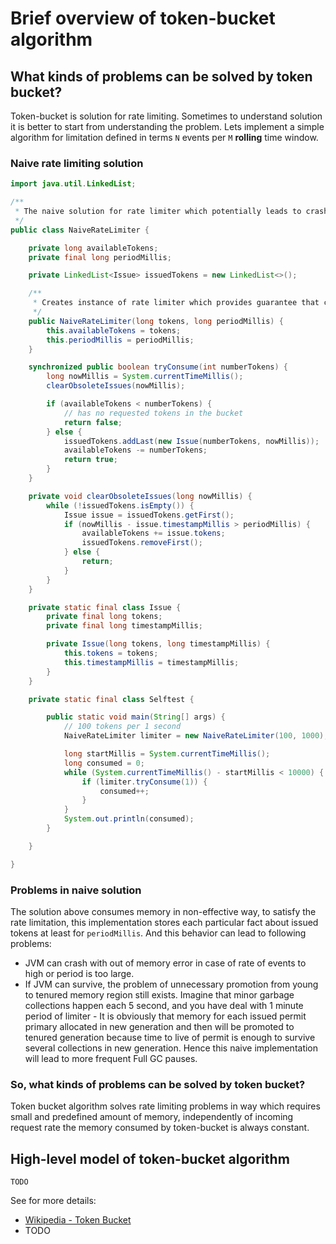 # Brief overview of token-bucket algorithm
## What kinds of problems can be solved by token bucket?
Token-bucket is solution for rate limiting. Sometimes to understand solution it is better to start from understanding the problem.
Lets implement a simple algorithm for limitation defined in terms ```N``` events per ```M``` **rolling** time window.
### Naive rate limiting solution
```java
import java.util.LinkedList;

/**
 * The naive solution for rate limiter which potentially leads to crash JVM with out of memory error.
 */
public class NaiveRateLimiter {

    private long availableTokens;
    private final long periodMillis;

    private LinkedList<Issue> issuedTokens = new LinkedList<>();

    /**
     * Creates instance of rate limiter which provides guarantee that consumption rate will be >= tokens/periodMillis
     */
    public NaiveRateLimiter(long tokens, long periodMillis) {
        this.availableTokens = tokens;
        this.periodMillis = periodMillis;
    }

    synchronized public boolean tryConsume(int numberTokens) {
        long nowMillis = System.currentTimeMillis();
        clearObsoleteIssues(nowMillis);

        if (availableTokens < numberTokens) {
            // has no requested tokens in the bucket
            return false;
        } else {
            issuedTokens.addLast(new Issue(numberTokens, nowMillis));
            availableTokens -= numberTokens;
            return true;
        }
    }

    private void clearObsoleteIssues(long nowMillis) {
        while (!issuedTokens.isEmpty()) {
            Issue issue = issuedTokens.getFirst();
            if (nowMillis - issue.timestampMillis > periodMillis) {
                availableTokens += issue.tokens;
                issuedTokens.removeFirst();
            } else {
                return;
            }
        }
    }

    private static final class Issue {
        private final long tokens;
        private final long timestampMillis;

        private Issue(long tokens, long timestampMillis) {
            this.tokens = tokens;
            this.timestampMillis = timestampMillis;
        }
    }

    private static final class Selftest {

        public static void main(String[] args) {
            // 100 tokens per 1 second
            NaiveRateLimiter limiter = new NaiveRateLimiter(100, 1000);

            long startMillis = System.currentTimeMillis();
            long consumed = 0;
            while (System.currentTimeMillis() - startMillis < 10000) {
                if (limiter.tryConsume(1)) {
                    consumed++;
                }
            }
            System.out.println(consumed);
        }

    }

}
```
### Problems in naive solution
The solution above consumes memory in non-effective way, to satisfy the rate limitation, 
this implementation stores each particular fact about issued tokens at least for ```periodMillis```.
And this behavior can lead to following problems:
- JVM can crash with out of memory error in case of rate of events to high or period is too large.
- If JVM can survive, the problem of unnecessary promotion from young to tenured memory region still exists. 
Imagine that minor garbage collections happen each 5 second, and you have deal with 1 minute period of limiter -
It is obviously that memory for each issued permit primary allocated in new generation 
and then will be promoted to tenured generation because time to live of permit is enough to survive several collections in new generation.
Hence this naive implementation will lead to more frequent Full GC pauses.
 
### So, what kinds of problems can be solved by token bucket?
Token bucket algorithm solves rate limiting problems in way which requires small and predefined amount of memory, 
independently of incoming request rate the memory consumed by token-bucket is always constant.

## High-level model of token-bucket algorithm
```TODO```

See for more details:

* [Wikipedia - Token Bucket](http://en.wikipedia.org/wiki/Token_bucket)
* TODO
